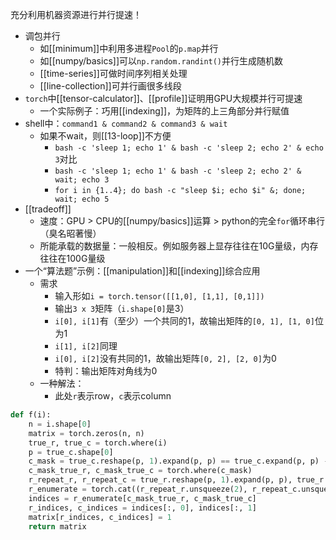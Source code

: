 充分利用机器资源进行并行提速！
- 调包并行
  - 如[[minimum]]中利用多进程`Pool`的`p.map`并行
  - 如[[numpy/basics]]可以`np.random.randint()`并行生成随机数
  - [[time-series]]可做时间序列相关处理
  - [[line-collection]]可并行画很多线段
- `torch`中[[tensor-calculator]]、[[profile]]证明用GPU大规模并行可提速
  - 一个实际例子：巧用[[indexing]]，为矩阵的上三角部分并行赋值
- shell中：`command1 & command2 & command3 & wait`
  - 如果不wait，则[[13-loop]]不方便
    - `bash -c 'sleep 1; echo 1' & bash -c 'sleep 2; echo 2' & echo 3`对比
    - `bash -c 'sleep 1; echo 1' & bash -c 'sleep 2; echo 2' & wait; echo 3`
    - `for i in {1..4}; do bash -c "sleep $i; echo $i" &; done; wait; echo 5`
- [[tradeoff]]
  - 速度：GPU > CPU的[[numpy/basics]]运算 > python的完全`for`循环串行（臭名昭著慢）
  - 所能承载的数据量：一般相反。例如服务器上显存往往在10G量级，内存往往在100G量级
- 一个“算法题”示例：[[manipulation]]和[[indexing]]综合应用
  - 需求
    - 输入形如`i = torch.tensor([[1,0], [1,1], [0,1]])`
    - 输出`3 x 3`矩阵（`i.shape[0]`是3）
    - `i[0], i[1]`有（至少）一个共同的1，故输出矩阵的`[0, 1], [1, 0]`位为1
    - `i[1], i[2]`同理
    - `i[0], i[2]`没有共同的1，故输出矩阵`[0, 2], [2, 0]`为0
    - 特判：输出矩阵对角线为0
  - 一种解法：
    - 此处`r`表示row，`c`表示column
```python
def f(i):
    n = i.shape[0]
    matrix = torch.zeros(n, n)
    true_r, true_c = torch.where(i)
    p = true_c.shape[0]
    c_mask = true_c.reshape(p, 1).expand(p, p) == true_c.expand(p, p) - torch.eye(p)
    c_mask_true_r, c_mask_true_c = torch.where(c_mask)
    r_repeat_r, r_repeat_c = true_r.reshape(p, 1).expand(p, p), true_r.expand(p, p)
    r_enumerate = torch.cat((r_repeat_r.unsqueeze(2), r_repeat_c.unsqueeze(2)), 2)
    indices = r_enumerate[c_mask_true_r, c_mask_true_c]
    r_indices, c_indices = indices[:, 0], indices[:, 1]
    matrix[r_indices, c_indices] = 1
    return matrix
```